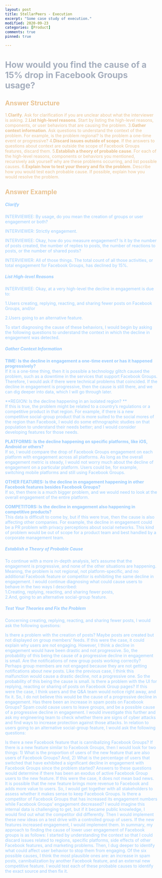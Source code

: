 ```yaml
---
layout: post
title: StellarPeers - Execution
excerpt: "Some case study of execution."
modified: 2020-09-23
categories: [Product]
comments: true
pinned: true

---
```

# <font color=A6AFBE>How would you find the cause of a 15% drop in Facebook Groups usage?
## <font color=EAC493>Answer Structure
1.**Clarify**. 
Ask for clarification if you are unclear about what the interviewer is asking.
2.**List high-level reasons**. 
Start by listing the high-level reasons, components, or user behaviors that are causing the problem.
3.**Gather context information**. 
Ask questions to understand the context of the problem. For example, is the problem regional? Is the problem a one-time event or progressive?
4.**Discard issues outside of scope**. 
If the answers to questions about context are outside the scope of Facebook Groups features, discard them.
5.**Establish a theory of probable cause**. 
For each of the high-level reasons, components or behaviors you mentioned, recursively ask yourself why are these problems occurring, and list possible causes.
6.**Explain how to test your theory and fix the problem**. 
Describe how you would test each probable cause. If possible, explain how you would resolve the problem.

## <font color=EAC493>Answer Example
##### <font color=99CCFF> Clarify
INTERVIEWEE: By usage, do you mean the creation of groups or user engagement or both?

INTERVIEWER: Strictly engagement.

INTERVIEWEE: Okay, how do you measure engagement? Is it by the number of posts created, the number of replies to posts, the number of reactions to posts, or the number of shared posts?

INTERVIEWER: All of those things. The total count of all those activities, or total engagement for Facebook Groups, has declined by 15%.

##### <font color=99CCFF> List High-level Reasons
INTERVIEWEE: Okay, at a very high-level the decline in engagement is due to:

1.Users creating, replying, reacting, and sharing fewer posts on Facebook Groups, and/or

2.Users going to an alternative feature.

To start diagnosing the cause of these behaviors, I would begin by asking the following questions to understand the context in which the decline in engagement was detected.

##### <font color=99CCFF> Gather Context Information
**TIME: Is the decline in engagement a one-time event or has it happened progressively?**
<br>If it is a one-time thing, then it is possible a technology glitch caused the problem, such as a downtime in the services that support Facebook Groups. Therefore, I would ask if there were technical problems that coincided. If the decline in engagement is progressive, then the cause is still there, and we can dig deeper into data, which I will go through later.

**REGION: Is the decline happening in an isolated region? **
<br>If this is true, the problem might be related to a country’s regulations or a competitive product in that region. For example, if there is a new competitive social-group product that is more suited to the social mores of the region than Facebook, I would do some ethnographic studies on that population to understand their needs better; and I would consider developing features for those needs.

**PLATFORMS: Is the decline happening on specific platforms, like iOS, Android or others?** 
<br>If so, I would compare the drop of Facebook Groups engagement on each platform with engagement across all platforms. As long as the overall engagement metric is steady, I would not worry much about the decline of engagement on a particular platform. Users could be, for example, switching mobile platforms and still using Facebook Groups.

**OTHER FEATURES: Is the decline in engagement happening in other Facebook features besides Facebook Groups?**
<br>If so, then there is a much bigger problem, and we would need to look at the overall engagement of the entire platform.

**COMPETITORS: Is the decline in engagement also happening in competitive products?** 
<br>This data is difficult to come by, but if this were true, then the cause is also affecting other companies. For example, the decline in engagement could be a PR problem with privacy perceptions about social networks. This kind of problem would be out of scope for a product team and best handled by a corporate management team.
##### <font color=99CCFF>Establish a Theory of Probable Cause
To continue with a more in-depth analysis, let’s assume that the engagement is progressive, and none of the other situations are happening. Meaning, the problem is not regional, not platform-specific, and no additional Facebook feature or competitor is exhibiting the same decline in engagement. I would continue diagnosing what could cause users to behave in the two ways I described:
<br>1.Creating, replying, reacting, and sharing fewer posts,
<br>2.And, going to an alternative social-group feature.
##### <font color=99CCFF> Test Your Theories and Fix the Problem
Concerning creating, replying, reacting, and sharing fewer posts, I would ask the following questions:

Is there a problem with the creation of posts? Maybe posts are created but not displayed on group members’ feeds. If this were the case, it could explain why users are not engaging. However, I think a decline in engagement would have been drastic and not progressive. So, the probability of this being the cause of a progressive decline in engagement is small.
Are the notifications of new group posts working correctly? Perhaps group members are not engaged because they are not getting notifications about new posts. Like the previous case, I think this malfunction would cause a drastic decline, not a progressive one. So the probability of this being the cause is small.
Is there a problem with the UI for replying, reacting or sharing of posts on Facebook Group pages? If this were the case, I think users and the Q&A team would notice right away, and fix it. So, I do not believe this would be the cause of a progressive decline in engagement.
Has there been an increase in spam posts on Facebook Groups? Spam could cause users to leave groups, and be a possible cause of a progressive decline in engagement. I would investigate this further and ask my engineering team to check whether there are signs of cyber attacks and find ways to increase protection against those attacks.
In relation to users going to an alternative social-group feature, I would ask the following questions:

Is there a new Facebook feature that is cannibalizing Facebook Groups? If there is a new feature similar to Facebook Groups, then I would look for two things: 1) What is the proportion of users of the new feature that are also users of Facebook Groups? And, 2) What is the percentage of users that switched that have exhibited a significant decline in engagement with Facebook Groups since the problem started? Answers to these questions would determine if there has been an exodus of active Facebook Group users to the new feature. If this were the case, it does not mean bad news. It is possible that the new feature brings more revenue to Facebook and adds more value to users. So, I would get together with all stakeholders to assess whether it makes sense to keep Facebook Groups.
Is there a competitor of Facebook Groups that has increased its engagement numbers while Facebook Groups’ engagement decreased? I would imagine this internal data is challenging to get, but if it became public knowledge, I would find out what the competitor did differently. Then I would implement these new ideas on a test drive with a controlled group of users. If the new features increased engagement, I would implement them.
In summary, my approach to finding the cause of lower user engagement of Facebook groups is as follows: I started by understanding the context so that I could discard issues related to regions, specific platforms, side effects of other Facebook features, and marketing problems. Then, I dug deeper to identify what could affect user behavior to stop them from engaging. Of the six possible causes, I think the most plausible ones are: an increase in spam posts, cannibalization by another Facebook feature, and an external new competitive feature. I would test each of these probable causes to identify the exact source and then fix it.